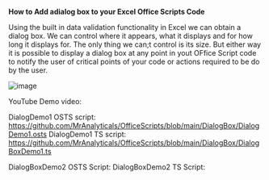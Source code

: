 **How to Add adialog box to your Excel Office Scripts Code**


Using the built in data validation functionality in Excel we can obtain a dialog box. We can control where it appears, what it displays and for how long it displays for. 
The only thing we can;t control is its size. But either way it is possible to display a dialog box at any point in yout OFfice Script code to notify the user of critical 
points of your code or actions required to be do by the user. 

![image](https://github.com/MrAnalyticals/OfficeScripts/assets/47678539/5fa8c98b-d97d-4b3d-ae80-f3676c621556)

YouTube Demo video:


DialogDemo1 OSTS script: https://github.com/MrAnalyticals/OfficeScripts/blob/main/DialogBox/DialogDemo1.osts 
DialogDemo1 TS script: https://github.com/MrAnalyticals/OfficeScripts/blob/main/DialogBox/DialogBoxDemo1.ts


DialogBoxDemo2 OSTS Script: 
DialogBoxDemo2 TS Script: 
